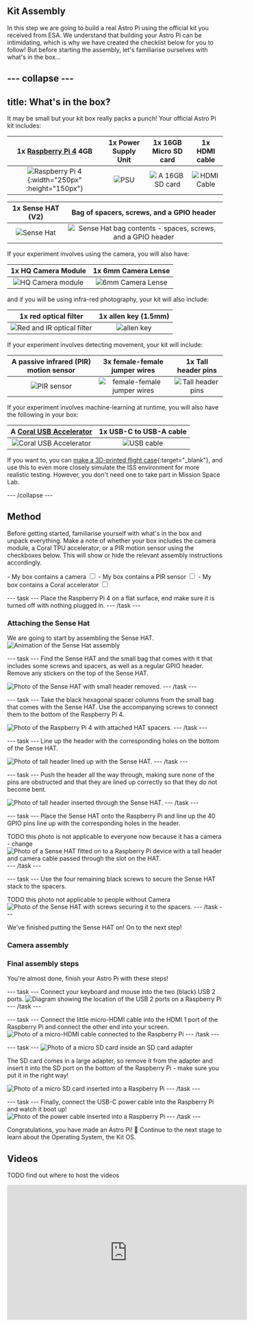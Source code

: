 ## Kit Assembly

In this step we are going to build a real Astro Pi using the official kit you received from ESA. We understand that building your Astro Pi can be intimidating, which is why we have created the checklist below for you to follow! But before starting the assembly, let's familiarise ourselves with what's in the box...

--- collapse ---
---
title: What's in the box?
---
It may be small but your kit box really packs a punch! Your official Astro Pi kit includes:

| 1x [Raspberry Pi 4](https://www.raspberrypi.com/products/raspberry-pi-4-model-b/) 4GB | 1x Power Supply Unit | 1x 16GB Micro SD card | 1x HDMI cable |
|:--------:|:-------:|:--------:|:--------:|
| ![Raspberry Pi 4](images/raspberry-pi-vector.png){:width="250px" :height="150px"} | ![PSU](images/pi-power-supply-vector.png) | ![A 16GB SD card](images/sd-card-vector.png) | ![HDMI Cable](images/hdmi-cable.png) |

| 1x Sense HAT (V2) | Bag of spacers, screws, and a GPIO header
|:--------:|:-------:|
| ![Sense Hat](images/sense-hat-vector.png) | ![Sense Hat bag contents - spaces, screws, and a GPIO header](images/spacers_screws_gpio_header.png) |

If your experiment involves using the camera, you will also have:

| 1x HQ Camera Module | 1x 6mm Camera Lense |
|:--------:|:-------:|
| ![HQ Camera module](images/camera-module-vector.png) | ![6mm Camera Lense](images/6mm-lens-vector.png) |

and if you will be using infra-red photography, your kit will also include:

| 1x red optical filter | 1x allen key (1.5mm) |
|:--------:|:-------:|
| ![Red and IR optical filter](images/midopt-filter-vector.png) | ![allen key](images/allen-key-vector.png) |

If your experiment involves detecting movement, your kit will include:

| A passive infrared (PIR) motion sensor | 3x female-female jumper wires | 1x Tall header pins |
|:--------:|:-------:|:--------:|
| ![PIR sensor](images/pir-vector.png) | ![female-female jumper wires](images/jumper-female-to-female-vector.png) | ![Tall header pins](images/tallHeaderPins.png) |

If your experiment involves machine-learning at runtime, you will also have the following in your box:

| A [Coral USB Accelerator](https://coral.ai/products/accelerator) | 1x USB-C to USB-A cable |
|:--------:|:-------:|
| ![Coral USB Accelerator](images/coral-vector.png) | ![USB cable](images/usb-cable-vector.png) |

If you want to, you can [make a 3D-printed flight case](https://projects.raspberrypi.org/en/projects/astro-pi-flight-case-mk2){:target="_blank"}, and use this to even more closely simulate the ISS environment for more realistic testing. However, you don't need one to take part in Mission Space Lab. 

--- /collapse ---

## Method

Before getting started, familiarise yourself with what's in the box and unpack everything. Make a note of whether your box includes the camera module, a Coral TPU accelerator, or a PIR motion sensor using the checkboxes below. This will show or hide the relevant assembly instructions accordingly.

<div id="checkbox_div">
- My box contains a camera <input type="checkbox" id="hasCamera">
<div class="camera_step">
  - My box contains an infrared sensor <input type="checkbox" id="hasInfrared">
</div>
- My box contains a PIR sensor <input type="checkbox" id="hasPir">
- My box contains a Coral accelerator <input type="checkbox" id="hasCoral">
</div>

--- task --- 
Place the Raspberry Pi 4 on a flat surface, end make sure it is turned off
with nothing plugged in.
--- /task ---

### Attaching the Sense Hat

We are going to start by assembling the Sense HAT.
![Animation of the Sense Hat assembly](images/animated_sense_hat.gif)

--- task ---
Find the Sense HAT and the small bag that comes with it that includes some screws and spacers, as well as a regular GPIO header.
Remove any stickers on the top of the Sense HAT.

![Photo of the Sense HAT with small header removed.](images/assembly_small_header.JPG)
--- /task ---

--- task ---
Take the black hexagonal spacer columns from the small bag that comes with the Sense HAT. Use the accompanying screws to connect them to the bottom of the Raspberry Pi 4.

![Photo of the Raspberry Pi 4 with attached HAT spacers.](images/assembly_spacers.JPG)
--- /task ---

<div class="pir_step">

--- task ---
In a separate bag, locate the tall GPIO header. We will use this header instead of the regular header to allow enough space for the PIR sensor.

![Photo of the tall GPIO header](images/tall_header_pins.png)
--- /task ---

</div>

--- task ---
Line up the header with the corresponding holes on the bottom of the Sense HAT.  

![Photo of tall header lined up with the Sense HAT.](images/assembly_insert_header.JPG)
--- /task ---

--- task ---
Push the header all the way through, making sure none of the pins are obstructed and that they are lined up correctly so that they do not become bent.  

![Photo of tall header inserted through the Sense HAT.](images/assembly_sh_header.JPG)
--- /task ---

<div class="camera_step">

--- task ---
With the Raspberry Pi High Quality Cable and connector cable unboxed, take the connector cable and feed it through the gap in the Sense HAT. The silver side of the connector cable should face the LED matrix and not the blue side.
TODO photo needed...
--- /task ---

--- task ---
Find the CSI (Camera Serial Interface) port on the Raspberry Pi and gently pull the edges of the port's plastic cap.
![Diagram showing the location of the Camera Serial Interface on a Raspberry Pi 4](images/pi4-camera-port-vector.png)
--- /task ---

--- task ---
![Animation of a part of the camera install process](images/connect-camera.gif)
Insert the camera ribbon cable into the Raspberry Pi CSI socket, making sure the connectors at the bottom of the ribbon cable are facing the contacts in the port. There should be 1 or 2mm of silver still remaining when the cable has been put in corectly.
Then, push the plastic clip back into place.

![Photo of Raspberry Pi with camera cable attached.](images/assembly_cam.JPG)
--- /task ---

</div>

--- task ---
Place the Sense HAT onto the Raspberry Pi and line up the 40 GPIO pins line up with the corresponding holes in the header.   

TODO this photo is not applicable to everyone now because it has a camera - change
![Photo of a Sense HAT fitted on to a Raspberry Pi device with a tall header and camera cable passed through the slot on the HAT.](images/assembly_cam_spacers_sh.JPG)
--- /task ---

--- task ---
Use the four remaining black screws to secure the Sense HAT stack to the spacers. 

TODO this photo not applicable to people without Camera
![Photo of the Sense HAT with screws securing it to the spacers.](images/assembly_spacer_top.JPG)
--- /task ---

We've finished putting the Sense HAT on! On to the next step!

<div class="pir_step">

### PIR Motion sensor

--- task ---
Take the PIR and remove the foam pin protector block. 

![Photo of PIR with foam pin protector block removed.](images/assembly_PIR.JPG)
--- /task ---

--- task ---
Take a moment to familiarise yourself with the [layout of the Raspberry Pi pins](https://pinout.xyz). There are a lot of different types of pins but the diagram is actually not too hard to navigate: notice that the odd-numbered pins are on the left, the even-numbered pins are on the right, and that the pin number increases by 2 each time we go down a row. 

![Diagram of the Raspberry Pi headers](images/rpi4-headers-vector.png)

Also take a moment to look at the PIR sensor. Do you see the labels GND, VCC, and OUT?

![Photo of PIR with wires attached to pins.](images/assembly_PIR_wires.JPG)
--- /task ---

--- task ---
Now we are going to connect each pin on the PIR sensor to an appropriate pin on the Raspberry Pi using the three female-female jumper wires provided in the kit. Don't worry if you make a mistake - as long as you don't switch the power on you can try again any time!

![Diagram of the PIR wiring](images/pir_wiring-vector.png)

- Connect the VCC pin on the PIR sensor to pin 1 (3V3) on the Raspberry Pi
- Connect the GND pin on the PIR sensor to pin 6 (GND) on the Raspberry Pi
- Connect the OUT pin should be connected to pin 32 (GPIO 12)

**Note**: Your jumper wires may be a different colour to the ones in the photos - the colour doesn't matter, don't worry!

![Photo of a Raspberry Pi with wires from the PIR connected to the correct pins.](images/assembly_wires.JPG)
--- /task ---

You've just finished assembling the PIR sensor - great work!
</div>

<div class="coral_step">

### Setting up the Coral Machine Learning accelerator

--- task ---
![Diagram showing the location of the USB 3 ports on the Raspberry Pi](images/rpi4-usb3-vector.png)
Good news - the Coral accelerator requires no assembly! 
Simply locate the USB-C cable and plug it into the accelerator, and then plug the other end into any of the blue USB (USB 3) ports.

![Photo of the Coral accelerator with the USB-C cable inserted](images/coral_usb_c_inserted.jpg)

![Photo of the Raspberry Pi with the Coral USB inserted into a USB 3 port](images/coral_usb_inserted.jpg)
--- /task ---

</div>

### Camera assembly

<div class="camera_step">

--- task ---
 
Find the high quality camera board and check that the back focus ring is screwed all the way in. 
![Photo of the high-quality camera sensor with the back focus ring screwed all the way in.](images/filter_backfocus.JPG)

--- /task ---

--- task ---
Remove the protective cap from the high-quality camera sensor. 

![Photo of camera cable connected to the High Quality Camera sensor, with the cap removed](images/assembly_cap.JPG)
--- /task ---

--- task ---
Remove the C/CS adapter ring from the high-quality camera sensor. 

![Photo of camera cable connected to the High Quality Camera sensor, with the cap and C/CS adapter ring removed](images/assembly_adapt_cap.JPG)
--- /task ---

<div class="infrared_step">

### Converting the camera to use infrared

If your Life on Earth experiment requires an infrared-sensitive (IR-sensitive) camera - for example, you are doing a NDVI (Normalized Difference Vegetation Index) experiment - then you will need to convert your camera using the steps below.

<p style="border-left: solid; border-width:10px; border-color: #fa1111; background-color: #f56c6c; padding: 10px;">
**Note**: If you are programming a Life in Space experiment, or your Life on Earth experiment requires photos to be taken in the visible light spectrum only, then please don't convert your high-quality camera sensor as you can't reverse/undo it later!
</p>

--- collapse ---
---
title: How does the infrared camera work?
---
The high-quality camera sensor can detect infrared (IR) light. However, the sensor housing contains an IR filter, which is used to greatly reduce the camera’s sensitivity to IR light.  This is so that the images captured by the high-quality camera sensor look the same as what we see with our eyes (which are not sensitive to IR light). By removing this filter we allow the IR light to pass through along with visible light.

In the next steps we will replace the built-in filter with a separate red filter which allows only reflected red light (660nm) and reflected near-infrared light (850nm) through to the sensor.  See our [NDVI (Normalized Difference Vegetation Index) project](https://projects.raspberrypi.org/en/projects/astropi-ndvi) for more information. 

--- /collapse ---

--- task ---
Remove the built-in infrared filter from the high-quality camera by following the [instructions here](https://www.raspberrypi.org/documentation/accessories/camera.html#raspberry-pi-hq-camera-filter-removal). You will need to use the 1.5mm allen key.

Here is a video of the process: TODO upload / reshoot / edit https://drive.google.com/file/d/1HNMEnRWQf_qhmPMszu5IwRgZftBtba7R/view?usp=sharing
--- /task ---


--- task ---
 
Take the MIDOP filter and sit it onto the hole in the centre of the high-quality camera sensor. 

![Photo of the high-quality camera sensor with the red filter sitting on top prior to installation.](images/filter_rest.JPG)
--- /task ---

--- task ---
 
Gently start turning the filter clockwise using just your fingers, so that the filter screws down into the high-quality camera sensor. Take care not to touch the glass part of the lens and leave greasy fingerprints!

![Photo of the high-quality camera sensor with the red filter being turned by hand.](images/filter_fingers.JPG)

--- /task ---

--- task ---
 
Take the tool provided with the filter and line up the two knobbly bits at each end with the corresponding dimples in the filter. If you have a 3D printer, you might like to print a handle for the tool to make it easier to grip. One of these handles has been printed and sent to the ISS for the astronauts to use when completing the task — but it isn't required. 

![Photo of the high-quality camera sensor showing the filter tool aligned with the filter itself.](images/filter_tool_align.JPG)
--- /task ---

--- task ---
 
Continue gently turning the filter using the tool. Take care not to touch the glass part of the lens with the tool — it will scratch it!

![Photo of the high-quality camera sensor with the red filter being turned using the tool.](images/filter_tool.JPG)

--- /task ---

--- task ---
 
You should start to feel increasing resistance as the filter gets lower. After about nine full turns, the filter should be as low as it can go and you won't be able to turn it any further. Be careful not to over-tighten. 

![Photo of the high-quality camera sensor with the red filter being turned using the tool.](images/filter_turning.JPG)

--- /task ---

</div>

--- task ---
Remove the cap from the narrower end of the 6mm lens 

![Photo of the 6mm lens with the cap removed from the narrower end](images/6mm_narrow_cap_removed.png)
--- /task ---

--- task ---
Screw the 6mm lens onto the high-quality camera sensor. 

![Photo of lens mounted on the High Quality Camera sensor](images/assembly_6mm.JPG)
--- /task ---

Congratulations! Now you have a complete infrared-sensitive camera!

</div>


### Final assembly steps

You're almost done, finish your Astro Pi with these steps!

--- task ---
Connect your keyboard and mouse into the two (black) USB 2 ports.
![Diagram showing the location of the USB 2 ports on a Raspberry Pi](images/rpi4-usb2-vector.png)
--- /task ---

--- task ---
Connect the little micro-HDMI cable into the HDMI 1 port of the Raspberry Pi and connect the other end into your screen.
![Photo of a micro-HDMI cable connected to the Raspberry Pi](images/hdmi_cable_inserted.png)
--- /task ---

--- task ---
![Photo of a micro SD card inside an SD card adapter](images/sd_card_adapter.png)

The SD card comes in a large adapter, so remove it from the adapter and insert it into the SD port on the bottom of the Raspberry Pi - make sure you put it in the right way!

![Photo of a micro SD card inserted into a Raspberry Pi](images/sd_card_inserted.png)
--- /task ---

--- task ---
Finally, connect the USB-C power cable into the Raspberry Pi and watch it boot up!
![Photo of the power cable inserted into a Raspberry Pi](images/power_cable_inserted.png)
--- /task ---

Congratulations, you have made an Astro Pi! 🚀
Continue to the next stage to learn about the Operating System, the Kit OS.

## Videos

TODO find out where to host the videos

<iframe width="560" height="315" src="https://www.youtube.com/embed/VzYGDq0D1mw" frameborder="0" allow="accelerometer; autoplay; encrypted-media; gyroscope; picture-in-picture" allowfullscreen></iframe>

<style>
  /* This hides the Camera steps by default */
  .camera_step {
    display: none;
  }
  .infrared_step {
    display: none;
  }
  .pir_step {
    display: none;
  }
  .coral_step {
    display: none;
  }

  #checkbox_div ul {
    margin-bottom: 0;
  }

</style>

<script type="text/javascript">
  function getToggleDisplay(css_class) {
    return (event) => {
      const steps = document.querySelectorAll(css_class);
      if (event.target.checked) {
        // show the camera_step class
        steps.forEach((step) => step.style.display = "block");
      } else {
        // hide
        steps.forEach((step) => step.style.display = "none");
      }
    }
  }

  const checkboxes = ["hasCamera", "hasInfrared", "hasPir", "hasCoral"];
  const cssClasses = [".camera_step", ".infrared_step", ".pir_step", ".coral_step"];

  for (let i = 0; i < checkboxes.length; i++) { 
    const checkbox = document.getElementById(checkboxes[i]);
    const cssClass = cssClasses[i];
    checkbox.addEventListener('change', getToggleDisplay(cssClass));
  }

</script>
